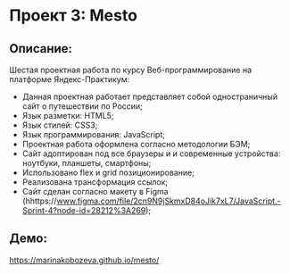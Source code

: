 # Проект 3: Mesto

## Описание:
Шестая проектная работа по курсу Веб-программирование на платформе Яндекс-Практикум:
* Данная проектная работает представляет собой одностраничный сайт о путешествии по России;
* Язык разметки: HTML5;
* Язык стилей: CSS3;
* Язык программирования: JavaScript;
* Проектная работа оформлена согласно методологии БЭМ;
* Сайт адоптирован под все браузеры и и современные устройства: ноутбуки, планшеты, смартфоны;
* Использовано flex и grid позиционирование;
* Реализована трансформация ссылок;
* Сайт сделан согласно макету в Figma (hhttps://www.figma.com/file/2cn9N9jSkmxD84oJik7xL7/JavaScript.-Sprint-4?node-id=28212%3A269);

## Демо:
https://marinakobozeva.github.io/mesto/
